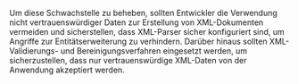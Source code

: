 Um diese Schwachstelle zu beheben, sollten Entwickler die Verwendung nicht vertrauenswürdiger Daten zur Erstellung von XML-Dokumenten vermeiden und sicherstellen, dass XML-Parser sicher konfiguriert sind, um Angriffe zur Entitätserweiterung zu verhindern. Darüber hinaus sollten XML-Validierungs- und Bereinigungsverfahren eingesetzt werden, um sicherzustellen, dass nur vertrauenswürdige XML-Daten von der Anwendung akzeptiert werden.